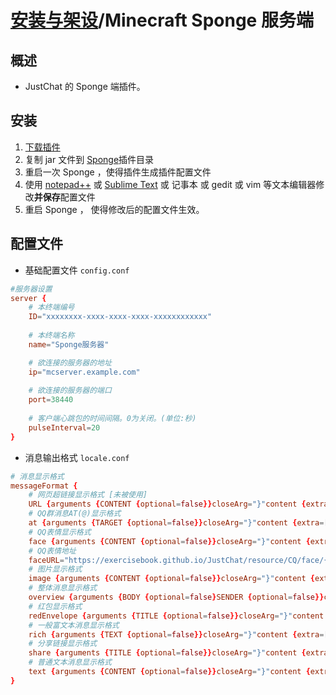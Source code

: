 # [安装与架设](../)/Minecraft Sponge 服务端

## 概述
- JustChat 的 Sponge 端插件。

## 安装
1. [下载插件](https://github.com/ExerciseBook/JustChat/releases/)
1. 复制 jar 文件到 [Sponge](https://www.spongepowered.org/)插件目录
1. 重启一次 Sponge ，使得插件生成插件配置文件
1. 使用 [notepad++](https://notepad-plus-plus.org/) 或 [Sublime Text](http://www.sublimetext.com/) 或 记事本 或 gedit 或 vim 等文本编辑器修改**并保存**配置文件
1. 重启 Sponge ， 使得修改后的配置文件生效。

## 配置文件
- 基础配置文件 `config.conf`
```conf
#服务器设置
server {
	# 本终端编号
	ID="xxxxxxxx-xxxx-xxxx-xxxx-xxxxxxxxxxxx"
	
	# 本终端名称
	name="Sponge服务器"

	# 欲连接的服务器的地址
	ip="mcserver.example.com"
	
	# 欲连接的服务器的端口
	port=38440
	
	# 客户端心跳包的时间间隔。0为关闭。(单位:秒)
	pulseInterval=20
}
```
- 消息输出格式 `locale.conf`
```conf
# 消息显示格式
messageFormat {
    # 网页超链接显示格式 [未被使用]
    URL {arguments {CONTENT {optional=false}}closeArg="}"content {extra=[{color=bluetext="{CONTENT}"underlined=true}]text=""}openArg="{"options {closeArg="}"openArg="{"}}
    # QQ群消息AT(@)显示格式
    at {arguments {TARGET {optional=false}}closeArg="}"content {extra=[{color=bluetext="{TARGET}"}]text=""}openArg="{"options {closeArg="}"openArg="{"}}
    # QQ表情显示格式
    face {arguments {CONTENT {optional=false}}closeArg="}"content {extra=[{text="{CONTENT}"}]text=""}openArg="{"options {closeArg="}"openArg="{"}}
    # QQ表情地址
    faceURL="https://exercisebook.github.io/JustChat/resource/CQ/face/{ID}.{EXTENSION}"
    # 图片显示格式
    image {arguments {CONTENT {optional=false}}closeArg="}"content {extra=[{color=bluetext="{CONTENT}"underlined=true}]text=""}openArg="{"options {closeArg="}"openArg="{"}}
    # 整体消息显示格式
    overview {arguments {BODY {optional=false}SENDER {optional=false}}closeArg="}"content {color=resetextra=[{color="dark_green"text="{SENDER}"},{text=": "},{text="{BODY}"}]text="[*]"}openArg="{"options {closeArg="}"openArg="{"}}
    # 红包显示格式
    redEnvelope {arguments {TITLE {optional=false}}closeArg="}"content {extra=[{color=redtext="{TITLE}"underlined=true}]text=""}openArg="{"options {closeArg="}"openArg="{"}}
    # 一般富文本消息显示格式
    rich {arguments {TEXT {optional=false}}closeArg="}"content {extra=[{color=bluetext="{TEXT}"underlined=true}]text=""}openArg="{"options {closeArg="}"openArg="{"}}
    # 分享链接显示格式
    share {arguments {TITLE {optional=false}}closeArg="}"content {extra=[{color=bluetext="{TITLE}"underlined=true}]text=""}openArg="{"options {closeArg="}"openArg="{"}}
    # 普通文本消息显示格式
    text {arguments {CONTENT {optional=false}}closeArg="}"content {extra=[{text="{CONTENT}"}]text=""}openArg="{"options {closeArg="}"openArg="{"}}
}
```